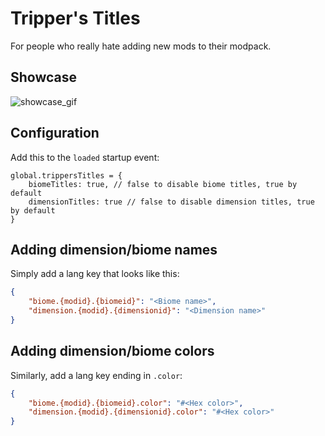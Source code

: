 # Tripper's Titles

For people who really hate adding new mods to their modpack.

## Showcase

![showcase_gif](https://github.com/gcatkjspkgs/trippers-titles/assets/79367505/2e492f03-c82c-43df-9fe1-d325fc6ea27f)

## Configuration

Add this to the `loaded` startup event:

```json5
global.trippersTitles = {
    biomeTitles: true, // false to disable biome titles, true by default
    dimensionTitles: true // false to disable dimension titles, true by default
}
```

## Adding dimension/biome names

Simply add a lang key that looks like this:

```json
{
    "biome.{modid}.{biomeid}": "<Biome name>",
    "dimension.{modid}.{dimensionid}": "<Dimension name>"
}
```

## Adding dimension/biome colors

Similarly, add a lang key ending in `.color`:

```json
{
    "biome.{modid}.{biomeid}.color": "#<Hex color>",
    "dimension.{modid}.{dimensionid}.color": "#<Hex color>"
}
```

